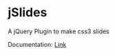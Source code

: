 jSlides
========

A jQuery Plugin to make css3 slides

Documentation: [Link](http://www.tianxuning.com/plugin/jSlides/index.html)